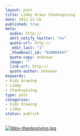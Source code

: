 ```yaml
--- 
layout: post
title: Libby draws thanksgiving
date: 2011-11-15
published: true
meta: 
  audio: http://
  aktt_notify_twitter: "no"
  quote-url: http://
  _edit_last: "1"
  _thumbnail_id: "910060447"
  quote-copy: Unknown
  image: ""
  link-url: http://
  quote-author: Unknown
keywords: 
- kids drawing
- Libby
- thanksgiving
type: post
categories: 
- kids drawing
- Libby
status: publish
---
```



[![](http://media.eick.us/2011/11/libby-thanksgiving-500x384.jpg "libby-thanksgiving.jpg")](http://media.eick.us/2011/11/libby-thanksgiving.jpg)
